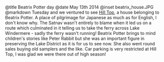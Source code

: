 @title		Beatrix Potter day
@date		May 13th 2014
@inset		beatrix_house.JPG
@markdown
Tuesday and we ventured to see [Hill Top](https://www.nationaltrust.org.uk/hill-top), a house
belonging to Beatrix Potter.  A place of pilgrimage for Japanese as much as for English, I
don't know why.  The Satnav wasn't entirely to blame when it led us on a route which culminated
in it telling us to take the ferry across Lake Windermere - sadly the ferry wasn't running!
Beatrix Potter brings to mind children's stories like Peter Rabbit but she was an
important figure in preserving the Lake District as it is for us to see now.  She also
went round sales buying old samplers and the like.  Car parking is very restricted at Hill Top,
I was glad we were there out of high season!
